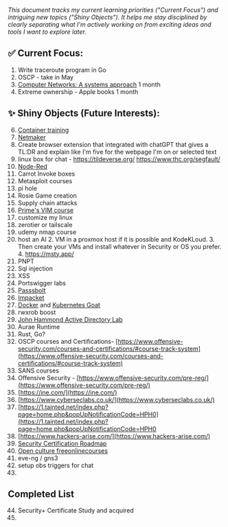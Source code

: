 *This document tracks my current learning priorities ("Current Focus") and intriguing new topics ("Shiny Objects"). It helps me stay disciplined by clearly separating what I'm actively working on from exciting ideas and tools I want to explore later.*
## ✅ Current Focus:
1. Write traceroute program in Go
2. OSCP - take in May
3. [Computer Networks: A systems approach](https://book.systemsapproach.org/index.html) 1 month
4. Extreme ownership - Apple books 1 month


## ✨ Shiny Objects (Future Interests):
6. [Container training](https://container.training/)
7. [Netmaker](https://www.netmaker.io/)
8. Create browser extension that integrated with chatGPT that gives a TL:DR and explain like I'm five for the webpage I'm on or selected text
9. linux box for chat - https://tildeverse.org/ https://www.thc.org/segfault/
10. [Node-Red](https://nodered.org/docs/getting-started/local)
11. Carrot Invoke boxes
12. Metasploit courses
13. pi hole
14. Rosie Game creation
15. Supply chain attacks
16. [Prime's VIM course](https://frontendmasters.com/courses/vim-fundamentals/)
17. customize my linux 
18. zerotier or tailscale
19. udemy nmap course
20. host an AI
	2. VM in a proxmox host if it is possible and KodeKLoud. 
	3. Then create your VMs and install whatever in Security or OS you prefer.
	4. https://msty.app/
21. PNPT
22. Sql injection
23. XSS
24. Portswigger labs
25. [Passsbolt](https://www.passbolt.com/ce/ubuntu)
26. [Impacket](https://latesthackingnews.com/2023/05/22/impacket-cheatsheet-for-penetration-testers/#amp_tf=From%20%251%24s&aoh=16851841473163&csi=0&referrer=https%3A%2F%2Fwww.google.com&ampshare=https%3A%2F%2Flatesthackingnews.com%2F2023%2F05%2F22%2Fimpacket-cheatsheet-for-penetration-testers)
27. [Docker](https://docker-curriculum.com/#introduction) and [Kubernetes Goat](https://madhuakula.com/kubernetes-goat/docs/)
28. rwxrob boost
29. [John Hammond Active Directory Lab](https://www.youtube.com/playlist?list=PL1H1sBF1VAKVoU6Q2u7BBGPsnkn-rajlp)
30. Aurae Runtime
31. Rust, Go?
32. OSCP courses and Certifications- [https://www.offensive-security.com/courses-and-certifications/#course-track-system](https://www.offensive-security.com/courses-and-certifications/#course-track-system)    
33. SANS courses
34. Offensive Security - [https://www.offensive-security.com/pre-reg/](https://www.offensive-security.com/pre-reg/)  
35. [https://ine.com/](https://ine.com/)  
36. [https://www.cyberseclabs.co.uk/](https://www.cyberseclabs.co.uk/)  
37. [https://1.tainted.net/index.php?page=home.php&popUpNotificationCode=HPH0](https://1.tainted.net/index.php?page=home.php&popUpNotificationCode=HPH0
38. [https://www.hackers-arise.com/](https://www.hackers-arise.com/)
39. [Security Certification Roadmap](https://pauljerimy.com/security-certification-roadmap/)
40. [Open culture freeonlinecourses](https://www.openculture.com/freeonlinecourses)
41. eve-ng / gns3
42. setup obs triggers for chat
43. 

## Completed List
44. Security+ Certificate Study and acquired
45. 